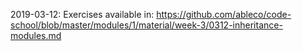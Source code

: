2019-03-12: Exercises available in: https://github.com/ableco/code-school/blob/master/modules/1/material/week-3/0312-inheritance-modules.md
